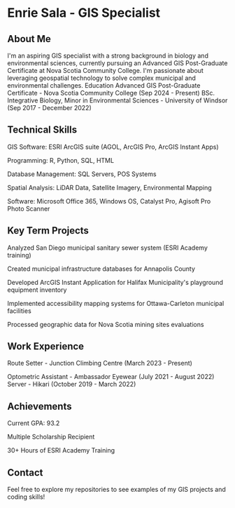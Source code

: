 # Enrie Sala - GIS Specialist
## About Me
I'm an aspiring GIS specialist with a strong background in biology and environmental sciences, currently pursuing an Advanced GIS Post-Graduate Certificate at Nova Scotia Community College. I'm passionate about leveraging geospatial technology to solve complex municipal and environmental challenges.
Education
Advanced GIS Post-Graduate Certificate - Nova Scotia Community College (Sep 2024 - Present)
BSc. Integrative Biology, Minor in Environmental Sciences - University of Windsor (Sep 2017 - December 2022)
## Technical Skills
GIS Software: ESRI ArcGIS suite (AGOL, ArcGIS Pro, ArcGIS Instant Apps)

Programming: R, Python, SQL, HTML

Database Management: SQL Servers, POS Systems

Spatial Analysis: LiDAR Data, Satellite Imagery, Environmental Mapping

Software: Microsoft Office 365, Windows OS, Catalyst Pro, Agisoft Pro Photo Scanner
## Key Term Projects 

Analyzed San Diego municipal sanitary sewer system (ESRI Academy training)

Created municipal infrastructure databases for Annapolis County

Developed ArcGIS Instant Application for Halifax Municipality's playground equipment inventory

Implemented accessibility mapping systems for Ottawa-Carleton municipal facilities

Processed geographic data for Nova Scotia mining sites evaluations
## Work Experience

Route Setter - Junction Climbing Centre (March 2023 - Present)

Optometric Assistant - Ambassador Eyewear (July 2021 - August 2022)
Server - Hikari (October 2019 - March 2022)
## Achievements

Current GPA: 93.2

Multiple Scholarship Recipient

30+ Hours of ESRI Academy Training
## Contact

Feel free to explore my repositories to see examples of my GIS projects and coding skills!
